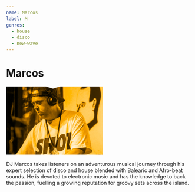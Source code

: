```yaml
---
name: Marcos
label: M
genres:
  - house
  - disco
  - new-wave
---
```


# Marcos

![](./assets/images/sample.png)

DJ Marcos takes listeners on an adventurous musical journey through his expert selection of disco and house blended with Balearic and Afro-beat sounds. He is devoted to electronic music and has the knowledge to back the passion, fuelling a growing reputation for groovy sets across the island.
